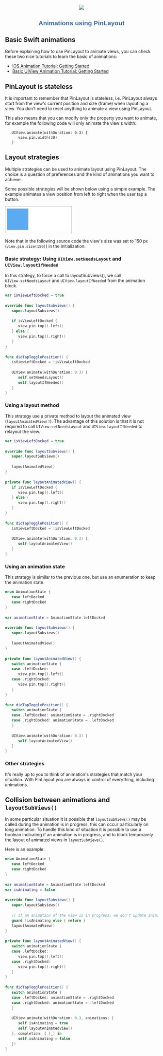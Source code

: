 <p align="center">
	<img src="pinlayout-logo-small.png" width=100/>
</p>

<h1 align="center" style="color: #376C9D; font-family: Arial Black, Gadget, sans-serif; font-size: 1.5em">Animations using PinLayout</h1>

## Basic Swift animations
Before explaining how to use PinLayout to animate views, you can check these two nice tutorials to learn the basic of animations:

* [iOS Animation Tutorial: Getting Started](https://www.raywenderlich.com/363-ios-animation-tutorial-getting-started)
* [Basic UIView Animation Tutorial: Getting Started](https://www.raywenderlich.com/5255-basic-uiview-animation-tutorial-getting-started)


## PinLayout is stateless
It is important to remember that PinLayout is stateless, i.e. PinLayout always start from the view's current position and size (frame) when layouting a view. You don't need to reset anything to animate a view using PinLayout.

This also means that you can modify only the property you want to animate, for example the following code will only animate the view's width:
 
```
   UIView.animate(withDuration: 0.3) { 
      view.pin.width(30)
   }
``` 

## Layout strategies
Multiple strategies can be used to animate layout using PinLayout. The choice is  a question of preferences and the kind of animations you want to achieve.

Some possible strategies will be shown below using a simple example. The example animates a view position from left to right when the user tap a button.

<img src="images/pinlayout_animation_example1.gif" width=220/>

Note that in the following source code the view's size was set to 150 px (`view.pin.size(150)`) in the initialization.


### Basic strategy: Using `UIView.setNeedsLayout` and  `UIView.layoutIfNeeded`
In this strategy, to force a call to layoutSubviews(), we call `UIView.setNeedsLayout` and  `UIView.layoutIfNeeded` from the animation block.

```swift
var isViewLeftDocked = true

override func layoutSubviews() {
   super.layoutSubviews()

   if isViewLeftDocked {
      view.pin.top().left()
   } else {
      view.pin.top().right()
   }
}

func didTapTogglePosition() {
   isViewLeftDocked = !isViewLeftDocked
      
   UIView.animate(withDuration: 0.3) {
      self.setNeedsLayout()
      self.layoutIfNeeded()
   }
}
```

### Using a layout method
This strategy use a private method to layout the animated view (`layoutAnimatedView()`). The advantage of this solution is that it is not required to call `UIView.setNeedsLayout` and  `UIView.layoutIfNeeded` to relayout the view. 

```swift
var isViewLeftDocked = true

override func layoutSubviews() {
   super.layoutSubviews()
   
   layoutAnimatedView()
}

private func layoutAnimatedView() {
   if isViewLeftDocked {
      view.pin.top().left()
   } else {
      view.pin.top().right()
   }
}

func didTapTogglePosition() {
   isViewLeftDocked = !isViewLeftDocked
   
   UIView.animate(withDuration: 0.3) { 
      self.layoutAnimatedView()
   }
}
```

### Using an animation state
This strategy is similar to the previous one, but use an enumeration to keep the animation state.

```swift
enum AnimationState {
   case leftDocked
   case rightDocked
}

var animationState = AnimationState.leftDocked

override func layoutSubviews() {
   super.layoutSubviews()
   
   layoutAnimatedView()
}

private func layoutAnimatedView() {
   switch animationState {
   case .leftDocked:
      view.pin.top().left()
   case .rightDocked:
      view.pin.top().right()
   }
}

func didTapTogglePosition() {
   switch animationState {
   case .leftDocked: animationState = .rightDocked
   case .rightDocked: animationState = .leftDocked
   }
   
   UIView.animate(withDuration: 0.3) {
      self.layoutAnimatedView()
   }
}
```

### Other strategies
It's really up to you to think of animation's strategies that match your situation. With PinLayout you are always in control of everything, including animations.


## Collision between animations and `layoutSubViews()`
In some particular situation it is possible that `layoutSubViews()` may be called during the animation is in progress, this can occur particularly on long animation. To handle this kind of situation it is possible to use a boolean indicating if an animation is in progress, and to block temporarely the layout of animated views in `layoutSubViews()`.

Here is an example: 

```swift
enum AnimationState {
   case leftDocked
   case rightDocked
}

var animationState = AnimationState.leftDocked
var isAnimating = false

override func layoutSubviews() {
   super.layoutSubviews()
   
   // If an animation of the view is in progress, we don't update animated views position.
   guard !isAnimating else { return }
   layoutAnimatedView()
}

private func layoutAnimatedView() {
   switch animationState {
   case .leftDocked:
      view.pin.top().left()
   case .rightDocked:
      view.pin.top().right()
   }
}

func didTapTogglePosition() {
   switch animationState {
   case .leftDocked: animationState = .rightDocked
   case .rightDocked: animationState = .leftDocked
   }
   
   UIView.animate(withDuration: 0.3, animations: {
      self.isAnimating = true
      self.layoutAnimatedView()
   }, completion: { (_) in
      self.isAnimating = false
   })
}
```

